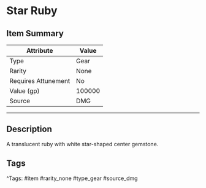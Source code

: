 # Star Ruby

## Item Summary

| Attribute            | Value                        |
|----------------------|------------------------------|
| Type                 | Gear |
| Rarity               | None             |
| Requires Attunement  | No                |
| Value (gp)           | 100000    |
| Source               | DMG |

---

## Description

A translucent ruby with white star-shaped center gemstone.

## Tags

^Tags: #item #rarity_none #type_gear #source_dmg